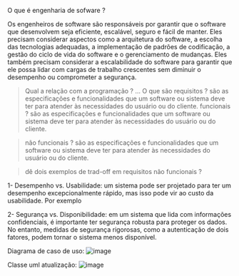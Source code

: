 O que é engenharia de sofware ?

Os engenheiros de software são responsáveis por garantir que o software que desenvolvem seja eficiente, escalável, seguro e fácil de manter. Eles precisam considerar aspectos como a arquitetura do software, a escolha das tecnologias adequadas, a implementação de padrões de codificação, a gestão do ciclo de vida do software e o gerenciamento de mudanças. Eles também precisam considerar a escalabilidade do software para garantir que ele possa lidar com cargas de trabalho crescentes sem diminuir o desempenho ou comprometer a segurança.



> Qual a relação com a programação ?
...
O que são requisitos ?
são as especificações e funcionalidades que um software ou sistema deve ter para atender às necessidades do usuário ou do cliente. 
> funcionais ?
são as especificações e funcionalidades que um software ou sistema deve ter para atender às necessidades do usuário ou do cliente.  

>  não funcionais ?
são as especificações e funcionalidades que um software ou sistema deve ter para atender às necessidades do usuário ou do cliente. 

>  dê dois exemplos de trad-off em requisitos não funcionais ? 

1- Desempenho vs. Usabilidade: um sistema pode ser projetado para ter um desempenho excepcionalmente rápido, mas isso pode vir ao custo da usabilidade. Por exemplo


2- Segurança vs. Disponibilidade: em um sistema que lida com informações confidenciais, é importante ter segurança robusta para proteger os dados. No entanto, medidas de segurança rigorosas, como a autenticação de dois fatores, podem tornar o sistema menos disponível.


Diagrama de caso de uso:
![image](https://user-images.githubusercontent.com/102562662/228097080-4bd6222e-6c27-4afa-a856-4dfdaf19046a.png)

Classe uml atualização:
![image](https://user-images.githubusercontent.com/102562662/227730176-d5d03d0b-dc29-4292-a3b3-343c555db3fc.png)


